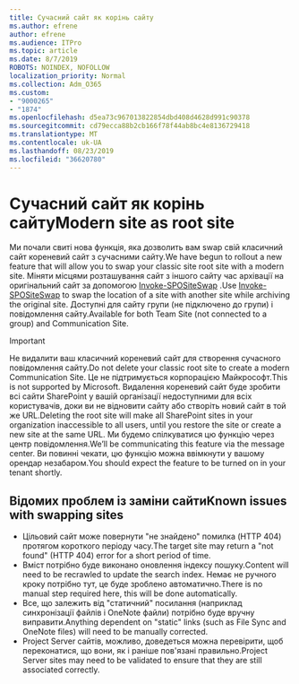 ```yaml
---
title: Сучасний сайт як корінь сайту
ms.author: efrene
author: efrene
ms.audience: ITPro
ms.topic: article
ms.date: 8/7/2019
ROBOTS: NOINDEX, NOFOLLOW
localization_priority: Normal
ms.collection: Adm_O365
ms.custom:
- "9000265"
- "1874"
ms.openlocfilehash: d5ea73c967013822854dbd408d4628d991c90378
ms.sourcegitcommit: cd79ecca88b2cb166f78f44ab8bc4e8136729418
ms.translationtype: MT
ms.contentlocale: uk-UA
ms.lasthandoff: 08/23/2019
ms.locfileid: "36620780"
---
```

# <a name="modern-site-as-root-site"></a><span data-ttu-id="0fe7b-102">Сучасний сайт як корінь сайту</span><span class="sxs-lookup"><span data-stu-id="0fe7b-102">Modern site as root site</span></span>

<span data-ttu-id="0fe7b-103">Ми почали свиті нова функція, яка дозволить вам swap свій класичний сайт кореневий сайт з сучасними сайту.</span><span class="sxs-lookup"><span data-stu-id="0fe7b-103">We have begun to rollout a new feature that will allow you to swap your classic site root site with a modern site.</span></span> <span data-ttu-id="0fe7b-104">Міняти місцями розташування сайт з іншого сайту час архівації на оригінальний сайт за допомогою [Invoke-SPOSiteSwap](https://docs.microsoft.com/powershell/module/sharepoint-online/invoke-spositeswap?view=sharepoint-ps) .</span><span class="sxs-lookup"><span data-stu-id="0fe7b-104">Use [Invoke-SPOSiteSwap](https://docs.microsoft.com/powershell/module/sharepoint-online/invoke-spositeswap?view=sharepoint-ps) to swap the location of a site with another site while archiving the original site.</span></span> <span data-ttu-id="0fe7b-105">Доступні для сайту групи (не підключено до групи) і повідомлення сайту.</span><span class="sxs-lookup"><span data-stu-id="0fe7b-105">Available for both Team Site (not connected to a group) and Communication Site.</span></span> 

>[!Important]
> <span data-ttu-id="0fe7b-106">Не видалити ваш класичний кореневий сайт для створення сучасного повідомлення сайту.</span><span class="sxs-lookup"><span data-stu-id="0fe7b-106">Do not delete your classic root site to create a modern Communication Site.</span></span> <span data-ttu-id="0fe7b-107">Це не підтримується корпорацією Майкрософт.</span><span class="sxs-lookup"><span data-stu-id="0fe7b-107">This is not supported by Microsoft.</span></span> <span data-ttu-id="0fe7b-108">Видалення кореневий сайт буде зробити всі сайти SharePoint у вашій організації недоступними для всіх користувачів, доки ви не відновити сайту або створіть новий сайт в той же URL.</span><span class="sxs-lookup"><span data-stu-id="0fe7b-108">Deleting the root site will make all SharePoint sites in your organization inaccessible to all users, until you restore the site or create a new site at the same URL.</span></span> <span data-ttu-id="0fe7b-109">Ми будемо спілкуватися цю функцію через центр повідомлення.</span><span class="sxs-lookup"><span data-stu-id="0fe7b-109">We’ll be communicating this feature via the message center.</span></span> <span data-ttu-id="0fe7b-110">Ви повинні чекати, цю функцію можна ввімкнути у вашому орендар незабаром.</span><span class="sxs-lookup"><span data-stu-id="0fe7b-110">You should expect the feature to be turned on in your tenant shortly.</span></span>

## <a name="known-issues-with-swapping-sites"></a><span data-ttu-id="0fe7b-111">Відомих проблем із заміни сайти</span><span class="sxs-lookup"><span data-stu-id="0fe7b-111">Known issues with swapping sites</span></span>
- <span data-ttu-id="0fe7b-112">Цільовий сайт може повернути "не знайдено" помилка (HTTP 404) протягом короткого періоду часу.</span><span class="sxs-lookup"><span data-stu-id="0fe7b-112">The target site may return a "not found" (HTTP 404) error for a short period of time.</span></span>
- <span data-ttu-id="0fe7b-113">Вміст потрібно буде виконано оновлення індексу пошуку.</span><span class="sxs-lookup"><span data-stu-id="0fe7b-113">Content will need to be recrawled to update the search index.</span></span> <span data-ttu-id="0fe7b-114">Немає не ручного кроку потрібно тут, це буде зроблено автоматично.</span><span class="sxs-lookup"><span data-stu-id="0fe7b-114">There is no manual step required here, this will be done automatically.</span></span>
- <span data-ttu-id="0fe7b-115">Все, що залежить від "статичний" посилання (наприклад синхронізації файлів і OneNote файли) потрібно буде вручну виправити.</span><span class="sxs-lookup"><span data-stu-id="0fe7b-115">Anything dependent on "static" links (such as File Sync and OneNote files) will need to be manually corrected.</span></span>
- <span data-ttu-id="0fe7b-116">Project Server сайтів, можливо, доведеться можна перевірити, щоб переконатися, що вони, як і раніше пов'язані правильно.</span><span class="sxs-lookup"><span data-stu-id="0fe7b-116">Project Server sites may need to be validated to ensure that they are still associated correctly.</span></span> 
